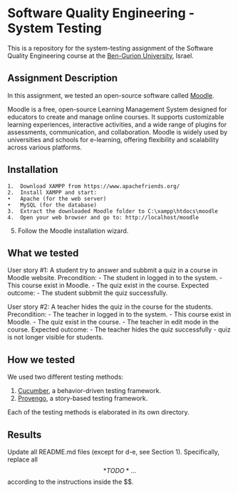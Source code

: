 # Software Quality Engineering - System Testing
This is a repository for the system-testing assignment of the Software Quality Engineering course at the [Ben-Gurion University](https://in.bgu.ac.il/), Israel.

## Assignment Description
In this assignment, we tested an open-source software called [Moodle](https://moodle.org).

Moodle is a free, open-source Learning Management System designed for educators to create and manage online courses. It supports customizable learning experiences, interactive activities, and a wide range of plugins for assessments, communication, and collaboration. Moodle is widely used by universities and schools for e-learning, offering flexibility and scalability across various platforms.

## Installation
	1.	Download XAMPP from https://www.apachefriends.org/
	2.	Install XAMPP and start:
	•	Apache (for the web server)
	•	MySQL (for the database)
	3.	Extract the downloaded Moodle folder to C:\xampp\htdocs\moodle
	4.	Open your web browser and go to: http://localhost/moodle
   5.	Follow the Moodle installation wizard.

## What we tested
User story #1: A student try to answer and subbmit a quiz in a course in Moodle website.
   Precondition:
      - The student in logged in to the system.
      - This course exist in Moodle.
      - The quiz exist in the course.
   Expected outcome:
      - The student subbmit the quiz successfully.

User story #2: A teacher hides the quiz in the course for the students.
   Precondition:
      - The teacher in logged in to the system.
      - This course exist in Moodle.
      - The quiz exist in the course.
      - The teacher in edit mode in the course.
   Expected outcome:
      - The teacher hides the quiz successfully - quiz is not longer visible for students.
      
## How we tested
We used two different testing methods:
1. [Cucumber](https://cucumber.io/), a behavior-driven testing framework.
2. [Provengo](https://provengo.tech/), a story-based testing framework.

Each of the testing methods is elaborated in its own directory. 

## Results
Update all README.md files (except for d-e, see Section 1). Specifically, replace all $$*TODO*…$$ according to the instructions inside the $$.
